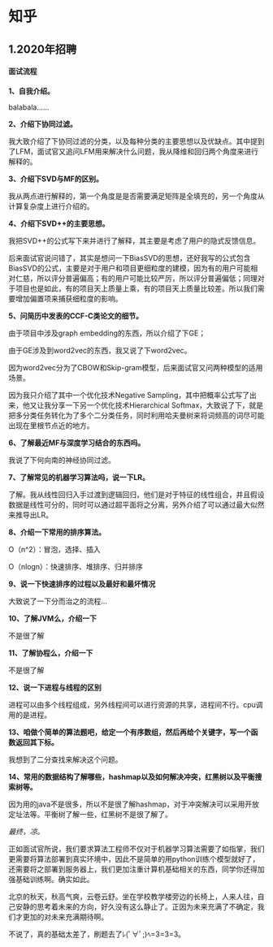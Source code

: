 # 知乎

## 1.2020年招聘

#### **面试流程**

**1、自我介绍。**

balabala......

**2、介绍下协同过滤。**

我大致介绍了下协同过滤的分类，以及每种分类的主要思想以及优缺点。其中提到了LFM，面试官又追问LFM用来解决什么问题，我从降维和回归两个角度来进行解释的。

**3、介绍下SVD与MF的区别。**

我从两点进行解释的，第一个角度是是否需要满足矩阵是全填充的，另一个角度从计算复杂度上进行介绍的。

**4、介绍下SVD++的主要思想。**

我把SVD++的公式写下来并进行了解释，其主要是考虑了用户的隐式反馈信息。

后来面试官说问错了，其实是想问一下BiasSVD的思想，还好我写的公式包含BiasSVD的公式，主要是对于用户和项目更细粒度的建模，因为有的用户可能相对仁慈，所以评分普遍偏高；有的用户可能比较严厉，所以评分普遍偏低；同理对于项目也是如此，有的项目天上质量上乘，有的项目天上质量比较差。所以我们需要增加偏置项来捕获细粒度的影响。

**5、问简历中发表的CCF-C类论文的细节。**

由于项目中涉及graph embedding的东西，所以介绍了下GE；

由于GE涉及到word2vec的东西，我又说了下word2vec。

因为word2vec分为了CBOW和Skip-gram模型，后来面试官又问两种模型的适用场景。

因为我只介绍了其中一个优化技术Negative Sampling，其中把概率公式写了出来，他又让我分享一下另一个优化技术Hierarchical Softmax，大致说了下，就是把多分类任务转化为了多个二分类任务，同时利用哈夫曼树来将词频高的词尽可能出现在里根节点近的地方。

**6、了解最近MF与深度学习结合的东西吗。**

我说了下何向南的神经协同过滤。

**7、了解常见的机器学习算法吗，说一下LR。**

了解。我从线性回归入手过渡到逻辑回归，他们是对于特征的线性组合，并且假设数据是线性可分的，同时可以通过超平面将之分离，另外介绍了可以通过最大似然来推导出LR。

**8、介绍一下常用的排序算法。**

O（n^2）：冒泡，选择、插入

O（nlogn）：快速排序、堆排序、归并排序

**9、说一下快速排序的过程以及最好和最坏情况**

大致说了一下分而治之的流程...

**10、了解JVM么，介绍一下**

不是很了解

**11、了解协程么，介绍一下**

不是很了解

**12、说一下进程与线程的区别**

进程可以由多个线程组成，另外线程间可以进行资源的共享，进程间不行。cpu调用的是进程。

**13、咱做个简单的算法题吧，给定一个有序数组，然后再给个关键字，写一个函数返回其下标。**

我想到了二分查找来解决这个问题。

**14、常用的数据结构了解哪些，hashmap以及如何解决冲突，红黑树以及平衡搜索树等。**

因为用的java不是很多，所以不是很了解hashmap，对于冲突解决可以采用开放定址法等。平衡树了解一些，红黑树不是很了解了。

*最终，凉。*

正如面试官所说，我们要求算法工程师不仅对于机器学习算法需要了如指掌，我们更需要将算法部署到真实环境中，因此不是简单的用python训练个模型就好了，还需要将之部署到服务器上，我们更加注重计算机基础相关的东西，同学你还得加强基础训练啊。确实如此。



北京的秋天，秋高气爽，云卷云舒。坐在学校教学楼旁边的长椅上，人来人往，自己安静的思考着未来的方向，好久没有这么静止了。正因为未来充满了不确定，我们才更加的对未来充满期待啊。

不说了，真的基础太差了，刷题去了ﾚ(ﾟ∀ﾟ;)ﾍ=3=3=3。